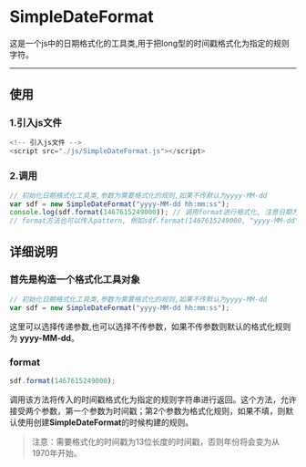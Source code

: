 # SimpleDateFormat

这是一个js中的日期格式化的工具类,用于把long型的时间戳格式化为指定的规则字符。

---
## 使用
### 1.引入js文件
``` javascript
<!-- 引入js文件 -->
<script src="./js/SimpleDateFormat.js"></script>
```
### 2.调用
```javascript
// 初始化日期格式化工具类,参数为需要格式化的规则,如果不传默认为yyyy-MM-dd
var sdf = new SimpleDateFormat("yyyy-MM-dd hh:mm:ss");
console.log(sdf.format(1467615249000)); // 调用format进行格式化, 注意日期为13位哦，否则可能会出现结果不对
// format方法也可以传入pattern, 例如sdf.format(1467615249000, "yyyy-MM-dd")
```
## 详细说明
### 首先是构造一个格式化工具对象
``` javascript
// 初始化日期格式化工具类,参数为需要格式化的规则,如果不传默认为yyyy-MM-dd
var sdf = new SimpleDateFormat("yyyy-MM-dd hh:mm:ss");
```
这里可以选择传递参数,也可以选择不传参数，如果不传参数则默认的格式化规则为 **yyyy-MM-dd**。
### format
``` javascript
sdf.format(1467615249000);
```
调用该方法将传入的时间戳格式化为指定的规则字符串进行返回。这个方法，允许接受两个参数，第一个参数为时间戳；第2个参数为格式化规则，如果不填，则默认使用创建**SimpleDateFormat**的时候构建的规则。
> 注意：需要格式化的时间戳为13位长度的时间戳，否则年份将会变为从1970年开始。
